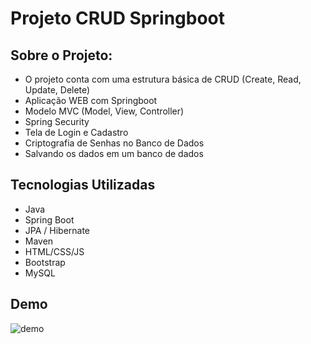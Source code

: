 # Projeto CRUD Springboot

## Sobre o Projeto:

- O projeto conta com uma estrutura básica de CRUD (Create, Read, Update, Delete)
- Aplicação WEB com Springboot
- Modelo MVC (Model, View, Controller)
- Spring Security
- Tela de Login e Cadastro
- Criptografia de Senhas no Banco de Dados
- Salvando os dados em um banco de dados


## Tecnologias Utilizadas

- Java
- Spring Boot
- JPA / Hibernate
- Maven
- HTML/CSS/JS
- Bootstrap
- MySQL

## Demo

![demo](https://user-images.githubusercontent.com/89096854/169869631-957c4899-7fc7-4e4c-87b9-0c9c64e87c01.gif)
